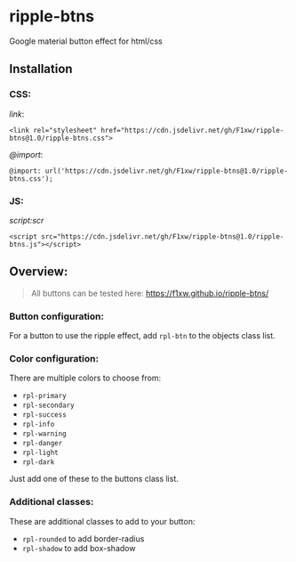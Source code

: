 # ripple-btns
Google material button effect for html/css

## Installation

### CSS:

_link_:
```
<link rel="stylesheet" href="https://cdn.jsdelivr.net/gh/F1xw/ripple-btns@1.0/ripple-btns.css">
```
_@import_:
```
@import: url('https://cdn.jsdelivr.net/gh/F1xw/ripple-btns@1.0/ripple-btns.css');
```

### JS:

_script:scr_
```
<script src="https://cdn.jsdelivr.net/gh/F1xw/ripple-btns@1.0/ripple-btns.js"></script>
```

## Overview:
> All buttons can be tested here: https://f1xw.github.io/ripple-btns/

### Button configuration:
For a button to use the ripple effect, add `rpl-btn` to the objects class list.

### Color configuration:
There are multiple colors to choose from:
- `rpl-primary`
- `rpl-secondary`
- `rpl-success`
- `rpl-info`
- `rpl-warning`
- `rpl-danger`
- `rpl-light`
- `rpl-dark`

Just add one of these to the buttons class list.

### Additional classes:
These are additional classes to add to your button:
- `rpl-rounded` to add border-radius
- `rpl-shadow` to add box-shadow 
